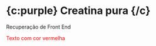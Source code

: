 # {c:purple} Creatina pura {/c}
Recuperação de Front End





<font color=red>Texto com cor vermelha</font>	
